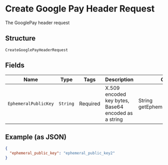 
# Create Google Pay Header Request

The GooglePay header request

## Structure

`CreateGooglePayHeaderRequest`

## Fields

| Name | Type | Tags | Description | Getter | Setter |
|  --- | --- | --- | --- | --- | --- |
| `EphemeralPublicKey` | `String` | Required | X.509 encoded key bytes, Base64 encoded as a string | String getEphemeralPublicKey() | setEphemeralPublicKey(String ephemeralPublicKey) |

## Example (as JSON)

```json
{
  "ephemeral_public_key": "ephemeral_public_key2"
}
```

